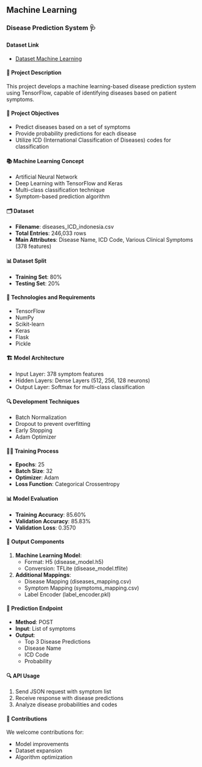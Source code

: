 ## Machine Learning
### Disease Prediction System 🩺

#### Dataset Link
- [Dataset Machine Learning](https://drive.google.com/drive/folders/1par6U9mkVH2NsmkNEq8ScZqz6apKsG4M?usp=drive_link)

#### 📝 Project Description

This project develops a machine learning-based disease prediction system using TensorFlow, capable of identifying diseases based on patient symptoms.

#### 🎯 Project Objectives

- Predict diseases based on a set of symptoms
- Provide probability predictions for each disease
- Utilize ICD (International Classification of Diseases) codes for classification

#### 📚 Machine Learning Concept

- Artificial Neural Network
- Deep Learning with TensorFlow and Keras
- Multi-class classification technique
- Symptom-based prediction algorithm

#### 🗂 Dataset

- **Filename**: diseases_ICD_indonesia.csv
- **Total Entries**: 246,033 rows
- **Main Attributes**: Disease Name, ICD Code, Various Clinical Symptoms (378 features)

#### 📊 Dataset Split

- **Training Set**: 80%
- **Testing Set**: 20%

#### 🧰 Technologies and Requirements

- TensorFlow
- NumPy
- Scikit-learn
- Keras
- Flask
- Pickle

#### 🏗 Model Architecture

- Input Layer: 378 symptom features
- Hidden Layers: Dense Layers (512, 256, 128 neurons)
- Output Layer: Softmax for multi-class classification

#### 🔍 Development Techniques

- Batch Normalization
- Dropout to prevent overfitting
- Early Stopping
- Adam Optimizer

#### 🏃‍♂️ Training Process

- **Epochs**: 25
- **Batch Size**: 32
- **Optimizer**: Adam
- **Loss Function**: Categorical Crossentropy

#### 📊 Model Evaluation

- **Training Accuracy**: 85.60%
- **Validation Accuracy**: 85.83%
- **Validation Loss**: 0.3570

#### 💾 Output Components

1. **Machine Learning Model**: 
   - Format: H5 (disease_model.h5)
   - Conversion: TFLite (disease_model.tflite)
2. **Additional Mappings**:
   - Disease Mapping (diseases_mapping.csv)
   - Symptom Mapping (symptoms_mapping.csv)
   - Label Encoder (label_encoder.pkl)

#### 🚀 Prediction Endpoint

- **Method**: POST
- **Input**: List of symptoms
- **Output**:
  - Top 3 Disease Predictions
  - Disease Name
  - ICD Code
  - Probability

#### 🔍 API Usage

1. Send JSON request with symptom list
2. Receive response with disease predictions
3. Analyze disease probabilities and codes

#### 🤝 Contributions

We welcome contributions for:

- Model improvements
- Dataset expansion
- Algorithm optimization
